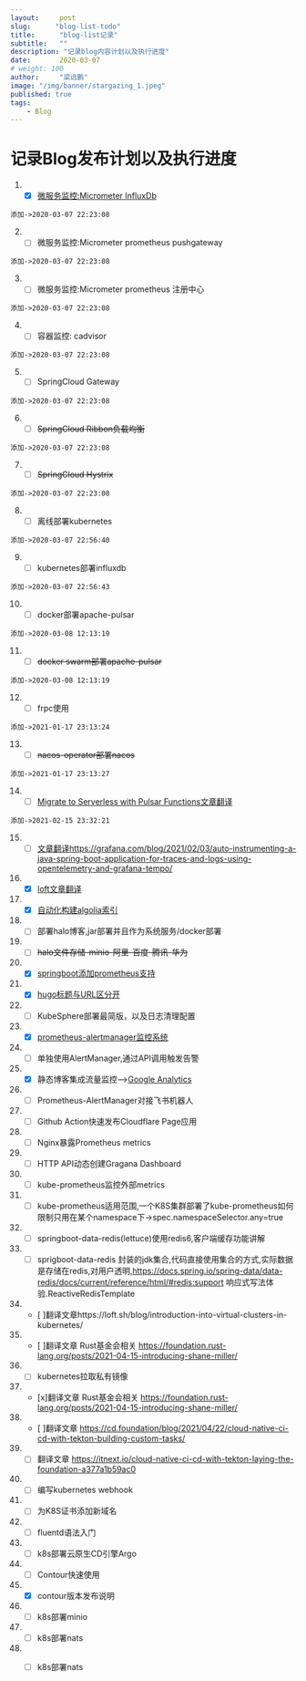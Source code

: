 ```yaml
---
layout:     post 
slug:      "blog-list-todo"
title:      "blog-list记录"
subtitle:   ""
description: "记录blog内容计划以及执行进度"
date:       2020-03-07
# weight: 100
author:     "梁远鹏"
image: "/img/banner/stargazing_1.jpeg"
published: true
tags:
    - Blog
---
```


# 记录Blog发布计划以及执行进度

1. - [x] [微服务监控:Micrometer InfluxDb](https://liangyuanpeng.com/post/springboot-micrometer-influx/)  
```
添加->2020-03-07 22:23:08   
```

2. - [  ] 微服务监控:Micrometer prometheus pushgateway  
```
添加->2020-03-07 22:23:08   
```

3. - [ ] 微服务监控:Micrometer prometheus 注册中心  
 ```
添加->2020-03-07 22:23:08   
``` 
4. - [ ] 容器监控: cadvisor  
```
添加->2020-03-07 22:23:08   
```  
5. - [ ] SpringCloud Gateway  
```
添加->2020-03-07 22:23:08   
```  
6. - [ ] ~~SpringCloud Ribbon负载均衡~~  
```
添加->2020-03-07 22:23:08   
```  
7. - [ ] ~~SpringCloud Hystrix~~  
```
添加->2020-03-07 22:23:08   
```  
8. - [ ] 离线部署kubernetes  
```
添加->2020-03-07 22:56:40   
```  
9. - [ ] kubernetes部署influxdb  
```
添加->2020-03-07 22:56:43   
```  
10. - [ ] docker部署apache-pulsar  
```
添加->2020-03-08 12:13:19   
```  
11. - [ ] ~~docker swarm部署apache-pulsar~~  
```
添加->2020-03-08 12:13:19   
```  
12. - [ ] frpc使用  
```
添加->2021-01-17 23:13:24  
```  
13. - [ ] ~~nacos-operator部署nacos~~
```
添加->2021-01-17 23:13:27   
```  
14. - [ ] [Migrate to Serverless with Pulsar Functions文章翻译](https://streamnative.io/en/blog/tech/2021-02-10-migrate-to-serverless-with-pulsar-functions)  
```
添加->2021-02-15 23:32:21   
```  
15. - [ ] [文章翻译https://grafana.com/blog/2021/02/03/auto-instrumenting-a-java-spring-boot-application-for-traces-and-logs-using-opentelemetry-and-grafana-tempo/](https://grafana.com/blog/2021/02/03/auto-instrumenting-a-java-spring-boot-application-for-traces-and-logs-using-opentelemetry-and-grafana-tempo/)

16. - [x] [loft文章翻译](https://loft.sh/blog/kubernetes-multi-tenancy-best-practices-guide/)  

17. - [x] [自动化构建algolia索引](https://liangyuanpeng.com/post/blog/auto-build-algolia-index/)  

18. - [ ] 部署halo博客,jar部署并且作为系统服务/docker部署

19. - [ ] ~~halo文件存储-minio-阿里-百度-腾讯-华为~~  

20. - [x] [springboot添加prometheus支持](https://liangyuanpeng.com/post/cncf-promethues/springboot-support-prometheus/)  

21. - [x] [hugo标题与URL区分开](https://liangyuanpeng.com/post/blog/hugo-slug-url/)

22. - [ ] KubeSphere部署最简版，以及日志清理配置  

23. - [x] [prometheus-alertmanager监控系统](https://liangyuanpeng.com/post/cncf-prometheus/prometheus-alertmanager-monitoring-quickstart/)  

24. - [ ] 单独使用AlertManager,通过API调用触发告警  

25. - [x] 静态博客集成流量监控-->[Google Analytics](https://analytics.google.com/analytics/web/)  

24. - [ ] Prometheus-AlertManager对接飞书机器人  

25. - [ ] Github Action快速发布Cloudflare Page应用  

26. - [ ] Nginx暴露Prometheus metrics  

27. - [ ] HTTP API动态创建Gragana Dashboard  

28. - [ ] kube-prometheus监控外部metrics  

29. - [ ] kube-prometheus适用范围,一个K8S集群部署了kube-prometheus如何限制只用在某个namespace下->spec.namespaceSelector.any=true  

30. - [ ] springboot-data-redis(lettuce)使用redis6,客户端缓存功能讲解  

31. - [ ] sprigboot-data-redis 封装的jdk集合,代码直接使用集合的方式,实际数据是存储在redis,对用户透明,https://docs.spring.io/spring-data/data-redis/docs/current/reference/html/#redis:support  响应式写法体验.ReactiveRedisTemplate

32. - [ ]翻译文章https://loft.sh/blog/introduction-into-virtual-clusters-in-kubernetes/  

33. - [ ]翻译文章 Rust基金会相关 https://foundation.rust-lang.org/posts/2021-04-15-introducing-shane-miller/  

33. - [ ] kubernetes拉取私有镜像

34. - [x]翻译文章 Rust基金会相关 https://foundation.rust-lang.org/posts/2021-04-15-introducing-shane-miller/

35. - [ ]翻译文章 https://cd.foundation/blog/2021/04/22/cloud-native-ci-cd-with-tekton-building-custom-tasks/  

36. - [ ] 翻译文章 https://itnext.io/cloud-native-ci-cd-with-tekton-laying-the-foundation-a377a1b59ac0  

37. - [ ] 编写kubernetes webhook  

38. - [ ] 为K8S证书添加新域名  

39. - [ ] fluentd语法入门  

40. - [ ] k8s部署云原生CD引擎Argo

41. - [ ] Contour快速使用  

42. - [x] contour版本发布说明   

43. - [ ] k8s部署minio

44. - [ ] k8s部署nats  

45. - [ ] k8s部署nats

